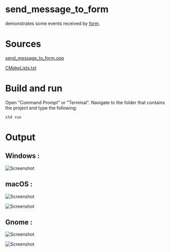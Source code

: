 # send_message_to_form

demonstrates some events received by [form](../../../src/xtd_forms/include/xtd/forms/form.hpp).

# Sources

[send_message_to_form.cpp](send_message_to_form.cpp)

[CMakeLists.txt](CMakeLists.txt)

# Build and run

Open "Command Prompt" or "Terminal". Navigate to the folder that contains the project and type the following:

```shell
xtd run
```

# Output

## Windows :

![Screenshot](../../../docs/pictures/examples/send_message_to_form_w.png)

## macOS :

![Screenshot](../../../docs/pictures/examples/send_message_to_form_m.png)

![Screenshot](../../../docs/pictures/examples/send_message_to_form_md.png)

## Gnome :

![Screenshot](../../../docs/pictures/examples/send_message_to_form_g.png)

![Screenshot](../../../docs/pictures/examples/send_message_to_form_gd.png)
